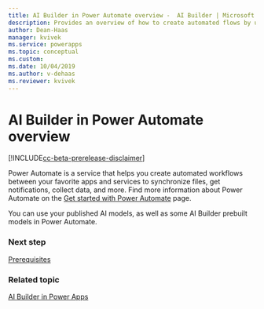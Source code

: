 ```yaml
---
title: AI Builder in Power Automate overview -  AI Builder | Microsoft Docs
description: Provides an overview of how to create automated flows by using AI Builder in Power Automate.
author: Dean-Haas
manager: kvivek
ms.service: powerapps
ms.topic: conceptual
ms.custom: 
ms.date: 10/04/2019
ms.author: v-dehaas
ms.reviewer: kvivek
---
```


# AI Builder in Power Automate overview

[!INCLUDE[cc-beta-prerelease-disclaimer](./includes/cc-beta-prerelease-disclaimer.md)]

Power Automate is a service that helps you create automated workflows between your favorite apps and services to synchronize files, get notifications, collect data, and more. Find more information about Power Automate on the [Get started with Power Automate](/flow/getting-started) page. 

You can use your published AI models, as well as some AI Builder prebuilt models in Power Automate.

### Next step

[Prerequisites](use-in-flow-prereq.md)

### Related topic

[AI Builder in Power Apps](use-in-powerapps-overview.md)
